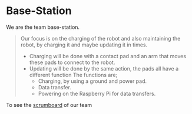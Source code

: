 # Base-Station

We are the team base-station.

> Our focus is on the charging of the robot and also maintaining the robot, by charging it and maybe updating it in times.
>  - Charging will be done with a contact pad and an arm that moves these pads to connect to the robot.
>  - Updating will be done by the same action, the pads all have a different function
>        The functions are;
>      - Charging, by using a ground and power pad.
>      - Data transfer.
>      - Powering on the Raspberry Pi for data transfers.

To see the [scrumboard](https://github.com/orgs/R2D2-2023/projects/4) of our team
